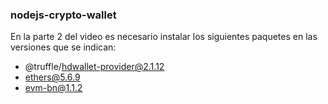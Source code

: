 ### nodejs-crypto-wallet

En la parte 2 del video es necesario instalar los siguientes paquetes en las versiones que se indican:

- @truffle/hdwallet-provider@2.1.12
- ethers@5.6.9
- evm-bn@1.1.2
